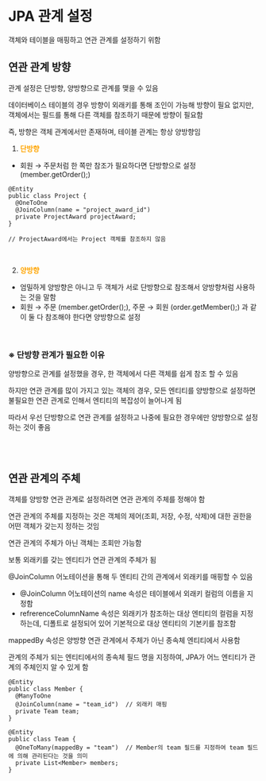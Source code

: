 # JPA 관계 설정 #
객체와 테이블을 매핑하고 연관 관계를 설정하기 위함

## 연관 관계 방향 ##
관계 설정은 단방향, 양방향으로 관계를 맺을 수 있음

데이터베이스 테이블의 경우 방향이 외래키를 통해 조인이 가능해 방향이 필요 없지만, 객체에서는 필드를 통해 다른 객체를 참조하기 때문에 방향이 필요함

즉, 방향은 객체 관계에서만 존재하며, 테이블 관계는 항상 양방향임

1. <b style="color: orange">단방향</b>
- 회원 → 주문처럼 한 쪽만 참조가 필요하다면 단방향으로 설정 (member.getOrder();)

```
@Entity
public class Project {
  @OneToOne
  @JoinColumn(name = "project_award_id")
  private ProjectAward projectAward;
}

// ProjectAward에서는 Project 객체를 참조하지 않음
```

<br />

2. <b style="color: orange">양방향</b>
- 엄밀하게 양방향은 아니고 두 객체가 서로 단방향으로 참조해서 양방향처럼 사용하는 것을 말함
- 회원 → 주문 (member.getOrder();), 주문 → 회원 (order.getMember();) 과 같이 둘 다 참조해야 한다면 양방향으로 설정

<br />

### ※ 단방향 관계가 필요한 이유 ###
양방향으로 관계를 설정했을 경우, 한 객체에서 다른 객체를 쉽게 참조 할 수 있음

하지만 연관 관계를 많이 가지고 있는 객체의 경우, 모든 엔티티를 양방향으로 설정하면 불필요한 연관 관계로 인해서 엔티티의 복잡성이 늘어나게 됨

따라서 우선 단방향으로 연관 관계를 설정하고 나중에 필요한 경우에만 양방향으로 설정하는 것이 좋음

<br />
<br />

## 연관 관계의 주체 ##
객체를 양방향 연관 관계로 설정하려면 연관 관계의 주체를 정해야 함

연관 관계의 주체를 지정하는 것은 객체의 제어(조회, 저장, 수정, 삭제)에 대한 권한을 어떤 객체가 갖는지 정하는 것임

연관 관계의 주체가 아닌 객체는 조회만 가능함

보통 외래키를 갖는 엔티티가 연관 관계의 주체가 됨

@JoinColumn 어노테이션을 통해 두 엔티티 간의 관계에서 외래키를 매핑할 수 있음
- @JoinColumn 어노테이션의 name 속성은 테이블에서 외래키 컬럼의 이름을 지정함
- refrerenceColumnName 속성은 외래키가 참조하는 대상 엔티티의 컬럼을 지정하는데, 디폴트로 설정되어 있어 기본적으로 대상 엔티티의 기본키를 참조함

mappedBy 속성은 양방향 연관 관계에서 주체가 아닌 종속체 엔티티에서 사용함

관계의 주체가 되는 엔티티에서의 종속체 필드 명을 지정하여, JPA가 어느 엔티티가 관계의 주체인지 알 수 있게 함

```
@Entity
public class Member {
  @ManyToOne
  @JoinColumn(name = "team_id")  // 외래키 매핑
  private Team team;
}

@Entity
public class Team {
  @OneToMany(mappedBy = "team")  // Member의 team 필드를 지정하여 team 필드에 의해 관리된다는 것을 의미
  private List<Member> members;
}
```

